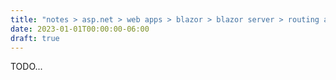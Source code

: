 ```yaml
---
title: "notes > asp.net > web apps > blazor > blazor server > routing and navigation"
date: 2023-01-01T00:00:00-06:00
draft: true
---
```


TODO...